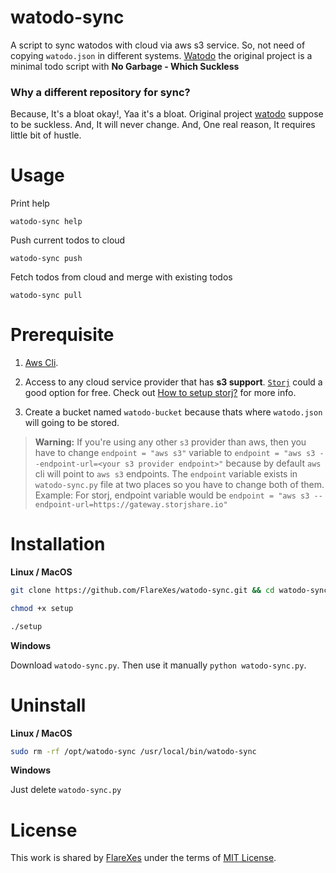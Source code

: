 # watodo-sync
A script to sync watodos with cloud via aws s3 service. So, not need of copying `watodo.json` in different systems. [Watodo](https://github.com/FlareXes/watodo) the original project is a minimal todo script with **No Garbage - Which Suckless**

### Why a different repository for sync?
Because, It's a bloat okay!, Yaa it's a bloat. Original project [watodo](https://github.com/FlareXes/watodo) suppose to be suckless. And, It will never change. And, One real reason, It requires little bit of hustle.

# Usage
Print help
```
watodo-sync help
```

Push current todos to cloud
```
watodo-sync push
```

Fetch todos from cloud and merge with existing todos
```
watodo-sync pull
```

# Prerequisite
1. [Aws Cli](https://docs.aws.amazon.com/cli/latest/userguide/getting-started-install.html).

2. Access to any cloud service provider that has **s3 support**. [`Storj`](https://www.storj.io/) could a good option for free. Check out [How to setup storj?](https://flarexes.com/a-fast-secure-cloud-storage-sync-for-linux) for more info.

3. Create a bucket named `watodo-bucket` because thats where `watodo.json` will going to be stored.

> **Warning:** If you're using any other `s3` provider than aws, then you have to change `endpoint = "aws s3"` variable to `endpoint = "aws s3 --endpoint-url=<your s3 provider endpoint>"` because by default `aws` cli will point to `aws s3` endpoints.
> The `endpoint` variable exists in `watodo-sync.py` file at two places so you have to change both of them.
> Example: For storj, endpoint variable would be `endpoint = "aws s3 --endpoint-url=https://gateway.storjshare.io"`




# Installation
**Linux / MacOS**
```bash
git clone https://github.com/FlareXes/watodo-sync.git && cd watodo-sync

chmod +x setup

./setup
```

**Windows**

Download `watodo-sync.py`. Then use it manually `python watodo-sync.py`.

# Uninstall
**Linux / MacOS**
```bash
sudo rm -rf /opt/watodo-sync /usr/local/bin/watodo-sync
```

**Windows**

Just delete `watodo-sync.py`

# License
This work is shared by [FlareXes](https://github.com/FlareXes) under the terms of [MIT License](LICENSE).
